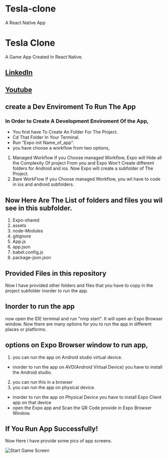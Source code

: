 # Tesla-clone
A React Native App

# Tesla Clone
 A Game App Created In React Native.

 ## [LinkedIn](https://www.linkedin.com/posts/bhagirathsinh-makwana-b5a199194_project-reactnative-react-activity-6842484531300237312-suvS)
 ## [Youtube](https://youtu.be/moCpjloFO_g)
 
 
## create a Dev Enviroment To Run The App
  ### In Order to Create A Development Enviroment Of the App,
* You first have To Create An Folder For The Project.
* Cd That Folder In Your Terminal.
* Run "Expo init Name_of_app".
* you have choose a workflow from two options,
 
1. Managed Workflow
 If you Choose managed Workflow, Expo will Hide all the Complexity Of project From you and Expo Won't Create different folders for Android and ios.
 Now Expo will create a subfolder of The Project.
2. Bare WorkFlow
  If you Choose managed Workflow, you wil have to code in ios and android subfolders.

 ## Now Here Are The List of folders and files you wil see in this subfolder.
1. Expo-shared
2. assets
3. node-Modules
4. gitignore
5. App.js
6. app.json
7. babel.config.js
8. package-json.json

 ## Provided Files in this repository
 Now I have provided other folders and files that you have to copy in the project subfolder inorder to run the app.

## Inorder to run the app
now open the IDE terminal and run "nmp start".
It will open an Expo Browser window.
Now there are many options for you to run the app in different places or platforms.

## options on Expo Browser window to run app,
1. you can run the app on Android studio virtual device.
* inorder to run the app on AVD(Android Virtual Device) you have to install the Android studio.
2. you can run this in a browser
3. you can run the app on physical device.
* inorder to run the app on Physical Device you have to install Expo Client app on that device
* open the Expo app and Scan the QR Code provide in Expo Browser Window.


## If You Run App Successfully!
Now Here i have provide some pics of app screens.

![Start Game Screen](https://github.com/Bhagi-developer/Tesla-clone/blob/main/Github.png)

